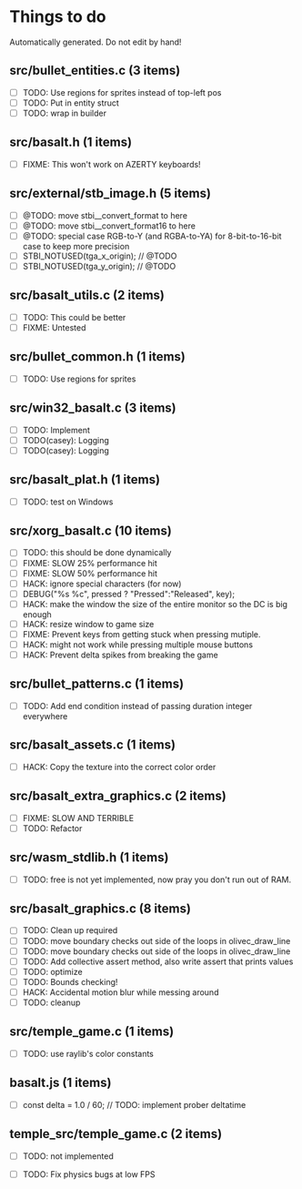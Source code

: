 # Things to do
Automatically generated. Do not edit by hand!

## src/bullet_entities.c (3 items)
- [ ] TODO: Use regions for sprites instead of top-left pos
- [ ] TODO: Put in entity struct
- [ ] TODO: wrap in builder

## src/basalt.h (1 items)
- [ ] FIXME: This won't work on AZERTY keyboards!

## src/external/stb_image.h (5 items)
- [ ] @TODO: move stbi__convert_format to here
- [ ] @TODO: move stbi__convert_format16 to here
- [ ] @TODO: special case RGB-to-Y (and RGBA-to-YA) for 8-bit-to-16-bit case to keep more precision
- [ ] STBI_NOTUSED(tga_x_origin); // @TODO
- [ ] STBI_NOTUSED(tga_y_origin); // @TODO

## src/basalt_utils.c (2 items)
- [ ] TODO: This could be better
- [ ] FIXME: Untested

## src/bullet_common.h (1 items)
- [ ] TODO: Use regions for sprites

## src/win32_basalt.c (3 items)
- [ ] TODO: Implement
- [ ] TODO(casey): Logging
- [ ] TODO(casey): Logging

## src/basalt_plat.h (1 items)
- [ ] TODO: test on Windows

## src/xorg_basalt.c (10 items)
- [ ] TODO: this should be done dynamically
- [ ] FIXME: SLOW 25% performance hit
- [ ] FIXME: SLOW 50% performance hit
- [ ] HACK: ignore special characters (for now)
- [ ] DEBUG("%s %c", pressed ? "Pressed":"Released", key);
- [ ] HACK: make the window the size of the entire monitor so the DC is big enough
- [ ] HACK: resize window to game size
- [ ] FIXME: Prevent keys from getting stuck when pressing mutiple.
- [ ] HACK: might not work while pressing multiple mouse buttons
- [ ] HACK: Prevent delta spikes from breaking the game

## src/bullet_patterns.c (1 items)
- [ ] TODO: Add end condition instead of passing duration integer everywhere

## src/basalt_assets.c (1 items)
- [ ] HACK: Copy the texture into the correct color order

## src/basalt_extra_graphics.c (2 items)
- [ ] FIXME: SLOW AND TERRIBLE
- [ ] TODO: Refactor

## src/wasm_stdlib.h (1 items)
- [ ] TODO: free is not yet implemented, now pray you don't run out of RAM.

## src/basalt_graphics.c (8 items)
- [ ] TODO: Clean up required
- [ ] TODO: move boundary checks out side of the loops in olivec_draw_line
- [ ] TODO: move boundary checks out side of the loops in olivec_draw_line
- [ ] TODO: Add collective assert method, also write assert that prints values
- [ ] TODO: optimize
- [ ] TODO: Bounds checking!
- [ ] HACK: Accidental motion blur while messing around
- [ ] TODO: cleanup

## src/temple_game.c (1 items)
- [ ] TODO: use raylib's color constants

## basalt.js (1 items)
- [ ] const delta = 1.0 / 60; // TODO: implement prober deltatime

## temple_src/temple_game.c (2 items)
- [ ] TODO: not implemented
- [ ] TODO: Fix physics bugs at low FPS

